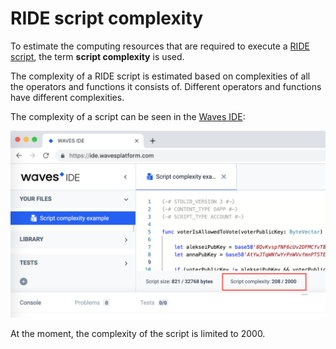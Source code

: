 # RIDE script complexity

To estimate the computing resources that are required to execute a [RIDE script](/ride/ride-script.md), the term **script complexity** is used.

The complexity of a RIDE script is estimated based on complexities of all the operators and functions it consists of. Different operators and functions have different complexities.

The complexity of a script can be seen in the [Waves IDE](https://ide.wavesplatform.com):

<img src="img/ride-script-complexity/script-complexity.png" alt="faucet" width="700"/>

At the moment, the complexity of the script is limited to 2000.
